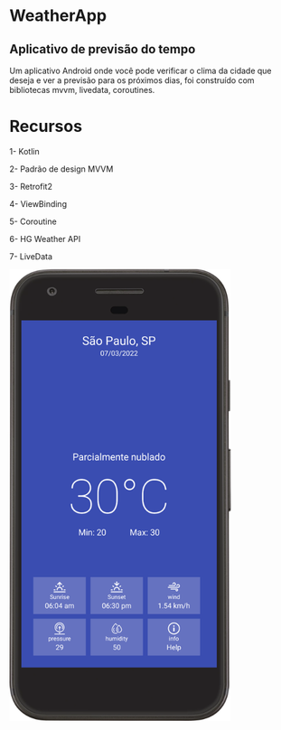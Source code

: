 # WeatherApp

## Aplicativo de previsão do tempo
Um aplicativo Android onde você pode verificar o clima da cidade que deseja e ver a previsão para os próximos dias, foi construído com bibliotecas mvvm, livedata, coroutines.

# Recursos
1- Kotlin

2- Padrão de design MVVM

3- Retrofit2

4- ViewBinding

5- Coroutine

6- HG Weather API

7- LiveData

<div>
<img height="800em" src="https://github.com/jeivison/WeatherApp/blob/master/Screenshot_20220307_124701.png"/>
</div>

